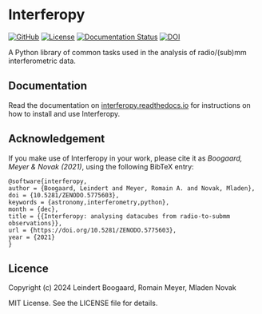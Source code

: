 # Interferopy

[![GitHub](https://img.shields.io/badge/GitHub-interferopy%2Finterferopy-blue.svg?style=flat)](https://github.com/interferopy/interferopy)
[![License](http://img.shields.io/badge/license-MIT-blue.svg?style=flat)](https://github.com/interferopy/interferopy/blob/master/LICENSE)
[![Documentation Status](https://readthedocs.org/projects/interferopy/badge/?version=latest)](https://interferopy.readthedocs.io/en/latest/?badge=latest)
[![DOI](https://zenodo.org/badge/DOI/10.5281/zenodo.5775603.svg)](https://doi.org/10.5281/zenodo.5775603)

A Python library of common tasks used in the analysis of radio/(sub)mm interferometric data.


## Documentation

Read the documentation on [interferopy.readthedocs.io](https://interferopy.readthedocs.io/en/latest/) for instructions on how to install and use Interferopy.

## Acknowledgement

If you make use of Interferopy in your work, please cite it as *Boogaard, Meyer & Novak (2021)*, using the following BibTeX entry:

```
@software{interferopy,
author = {Boogaard, Leindert and Meyer, Romain A. and Novak, Mladen},
doi = {10.5281/ZENODO.5775603},
keywords = {astronomy,interferometry,python},
month = {dec},
title = {{Interferopy: analysing datacubes from radio-to-submm observations}},
url = {https://doi.org/10.5281/ZENODO.5775603},
year = {2021}
}
```

## Licence

Copyright (c) 2024 Leindert Boogaard, Romain Meyer, Mladen Novak

MIT License.  See the LICENSE file for details.

